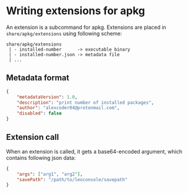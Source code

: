 
# Writing extensions for apkg

An extension is a subcommand for apkg. Extensions are placed in
`share/apkg/extensions` using following scheme:

```text
share/apkg/extensions
 | - installed-number      -> executable binary
 | - installed-number.json -> metadata file
 | ...
```

## Metadata format

```json
{
    "metadataVersion": 1.0,
    "description": "print number of installed packages",
    "author": "alexcoder04@protonmail.com",
    "disabled": false
}
```

## Extension call

When an extension is called, it gets a base64-encoded argument, which contains
following json data:

```json
{
    "args": ["arg1", "arg2"],
    "savePath": "/path/to/leoconsole/savepath"
}
```

